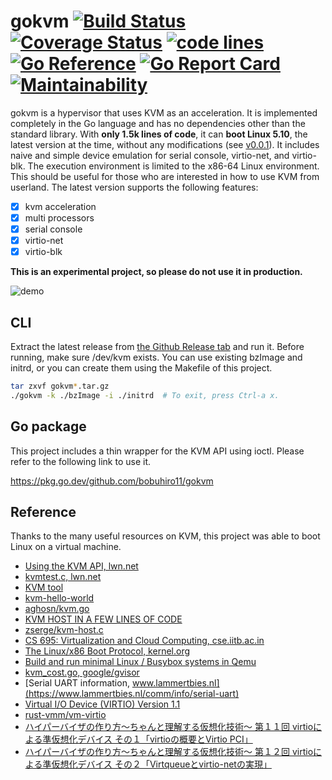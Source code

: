 # gokvm [![Build Status](https://travis-ci.com/bobuhiro11/gokvm.svg?branch=main)](https://travis-ci.com/bobuhiro11/gokvm) [![Coverage Status](https://coveralls.io/repos/github/bobuhiro11/gokvm/badge.svg?branch=main)](https://coveralls.io/github/bobuhiro11/gokvm?branch=main) [![code lines](https://sloc.xyz/github/bobuhiro11/gokvm?category=code)](https://sloc.xyz/github/bobuhiro11/gokvm?category=code) [![Go Reference](https://pkg.go.dev/badge/github.com/bobuhiro11/gokvm.svg)](https://pkg.go.dev/github.com/bobuhiro11/gokvm) [![Go Report Card](https://goreportcard.com/badge/github.com/bobuhiro11/gokvm)](https://goreportcard.com/report/github.com/bobuhiro11/gokvm) [![Maintainability](https://api.codeclimate.com/v1/badges/f60e75353f617035d732/maintainability)](https://codeclimate.com/github/bobuhiro11/gokvm/maintainability)


gokvm is a hypervisor that uses KVM as an acceleration.
It is implemented completely in the Go language and has no dependencies other than the standard library.
With **only 1.5k lines of code**, it can **boot Linux 5.10**, the latest version at the time, without any modifications
(see [v0.0.1](https://github.com/bobuhiro11/gokvm/releases/tag/v0.0.1)).
It includes naive and simple device emulation for serial console, virtio-net, and virtio-blk.
The execution environment is limited to the x86-64 Linux environment.
This should be useful for those who are interested in how to use KVM from userland.
The latest version supports the following features:

- [x] kvm acceleration
- [x] multi processors
- [x] serial console
- [x] virtio-net
- [x] virtio-blk

**This is an experimental project, so please do not use it in production.**

![demo](https://raw.githubusercontent.com/bobuhiro11/gokvm/main/demo.gif)

## CLI

Extract the latest release from [the Github Release tab](https://github.com/bobuhiro11/gokvm/releases) and run it.
Before running, make sure /dev/kvm exists.
You can use existing bzImage and initrd, or you can create them using the Makefile of this project.

```bash
tar zxvf gokvm*.tar.gz
./gokvm -k ./bzImage -i ./initrd  # To exit, press Ctrl-a x.
```

## Go package

This project includes a thin wrapper for the KVM API using ioctl. Please refer to the following link to use it.

https://pkg.go.dev/github.com/bobuhiro11/gokvm

## Reference

Thanks to the many useful resources on KVM, this project was able to boot Linux on a virtual machine.

- [Using the KVM API, lwn.net](https://lwn.net/Articles/658511/)
- [kvmtest.c, lwn.net](https://lwn.net/Articles/658512/)
- [KVM tool](https://git.kernel.org/pub/scm/linux/kernel/git/will/kvmtool.git/about/)
- [kvm-hello-world](https://github.com/dpw/kvm-hello-world)
- [aghosn/kvm.go](https://gist.github.com/aghosn/f72c8e8f53bf99c3c4117f49677ab0b9)
- [KVM HOST IN A FEW LINES OF CODE](https://zserge.com/posts/kvm/)
- [zserge/kvm-host.c](https://gist.github.com/zserge/ae9098a75b2b83a1299d19b79b5fe488)
- [CS 695: Virtualization and Cloud Computing, cse.iitb.ac.in](https://www.cse.iitb.ac.in/~cs695/)
- [The Linux/x86 Boot Protocol, kernel.org](https://www.kernel.org/doc/html/latest/x86/boot.html)
- [Build and run minimal Linux / Busybox systems in Qemu](https://gist.github.com/chrisdone/02e165a0004be33734ac2334f215380e)
- [kvm_cost.go, google/gvisor](https://github.com/google/gvisor/blob/master/pkg/sentry/platform/kvm/kvm_const.go)
- [Serial UART information, www.lammertbies.nl](https://www.lammertbies.nl/comm/info/serial-uart)
- [Virtual I/O Device (VIRTIO) Version 1.1](https://docs.oasis-open.org/virtio/virtio/v1.1/csprd01/virtio-v1.1-csprd01.html)
- [rust-vmm/vm-virtio](https://github.com/rust-vmm/vm-virtio/tree/main/crates/virtio-queue)
- [ハイパーバイザの作り方～ちゃんと理解する仮想化技術～ 第１１回 virtioによる準仮想化デバイス その１「virtioの概要とVirtio PCI」](https://syuu1228.github.io/howto_implement_hypervisor/part11.html)
- [ハイパーバイザの作り方～ちゃんと理解する仮想化技術～ 第１２回 virtioによる準仮想化デバイス その２「Virtqueueとvirtio-netの実現」](https://syuu1228.github.io/howto_implement_hypervisor/part12.html)

